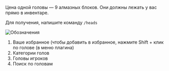 Цена одной головы — 9 алмазных блоков. Они должны лежать у вас прямо в инвентаре.

Для получения, напишите команду ``/heads``

![Обозначения](https://i.imgur.com/UFazdHK.png)

1. Ваше избранное (чтобы добавить в избранное, нажмите Shift + клик по голове (в меню плагина)
2. Категории голов
3. Головы игроков
4. Поиск по головам
